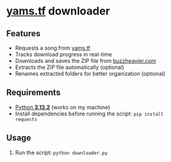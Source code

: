 # [yams.tf](https://yams.tf) downloader

## Features  
- Requests a song from [yams.tf](https://yams.tf)
- Tracks download progress in real-time
- Downloads and saves the ZIP file from [buzzheavier.com](https://buzzheavier.com/)
- Extracts the ZIP file automatically (optional)
- Renames extracted folders for better organization (optional)

## Requirements  
- [Python **3.13.2**](https://www.python.org/downloads/release/python-3123/) (works on my machine)
- Install dependencies before running the script: <code>pip install requests</code>

## Usage  
1. Run the script: <code>python downloader.py</code>
